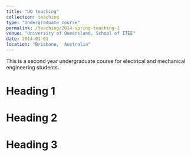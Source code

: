 ```yaml
---
title: "UQ teaching"
collection: teaching
type: "Undergraduate course"
permalink: /teaching/2014-spring-teaching-1
venue: "University of Queensland, School of ITEE"
date: 2014-01-01
location: "Brisbane,  Australia"
---
```


This is a second year undergraduate course for electrical and mechanical engineering students.

Heading 1
======

Heading 2
======

Heading 3
======

